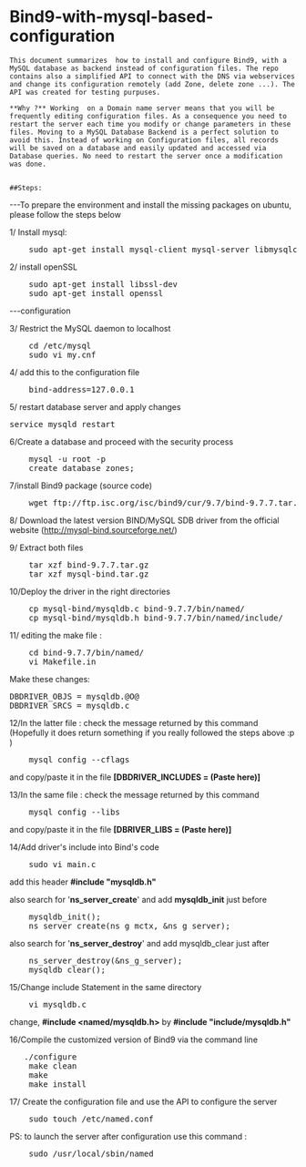 Bind9-with-mysql-based-configuration
====================================


	This document summarizes  how to install and configure Bind9, with a MySQL database as backend instead of configuration files. The repo contains also a simplified API to connect with the DNS via webservices and change its configuration remotely (add Zone, delete zone ...). The API was created for testing purpuses.

	**Why ?** Working  on a Domain name server means that you will be frequently editing configuration files. As a consequence you need to restart the server each time you modify or change parameters in these files. Moving to a MySQL Database Backend is a perfect solution to avoid this. Instead of working on Configuration files, all records will be saved on a database and easily updated and accessed via Database queries. No need to restart the server once a modification was done. 

 
	##Steps:
---To prepare the environment and install the missing packages on ubuntu, please follow the steps below

1/ Install mysql:
<pre>
	sudo apt-get install mysql-client mysql-server libmysqlclient-dev
</pre>


2/ install openSSL
<pre>
	sudo apt-get install libssl-dev
	sudo apt-get install openssl
</pre>


---configuration

3/ Restrict the MySQL daemon to localhost
<pre>
	cd /etc/mysql
	sudo vi my.cnf
</pre>

4/ add this to the configuration file 
<pre>
	bind-address=127.0.0.1
</pre>

5/ restart database server and apply changes
<pre>
service mysqld restart
</pre>

6/Create a database and proceed with the security process
<pre>
	mysql -u root -p
	create database zones;
</pre>

7/install Bind9 package (source code)
<pre>
	wget ftp://ftp.isc.org/isc/bind9/cur/9.7/bind-9.7.7.tar.gz
</pre>

8/ Download the latest version BIND/MySQL SDB driver from the official website (http://mysql-bind.sourceforge.net/)

9/ Extract both files
<pre>
	tar xzf bind-9.7.7.tar.gz
	tar xzf mysql-bind.tar.gz
</pre>



10/Deploy the driver in the right directories
<pre>
	cp mysql-bind/mysqldb.c bind-9.7.7/bin/named/
	cp mysql-bind/mysqldb.h bind-9.7.7/bin/named/include/
</pre>



11/ editing the make file :
<pre>
	cd bind-9.7.7/bin/named/
	vi Makefile.in
</pre>

Make these changes:
<pre>
DBDRIVER_OBJS = mysqldb.@O@
DBDRIVER_SRCS = mysqldb.c
</pre>

12/In the latter file :
check the message returned by this command (Hopefully it does return something if you really followed the steps above :p ) 
<pre>
	mysql_config --cflags
</pre> 
and copy/paste it in the file **[DBDRIVER_INCLUDES = (Paste here)]**

13/In the same file :
check the message returned by this command  
<pre>
	mysql_config --libs 
</pre> 
and copy/paste it in the file  **[DBRIVER_LIBS = (Paste here)]**

14/Add driver's include into Bind's code
<pre>
	sudo vi main.c
</pre>

add this header
**#include "mysqldb.h"**

also search for '**ns_server_create**' and add **mysqldb_init** just before
<pre>
	mysqldb_init();
	ns_server_create(ns_g_mctx, &ns_g_server);
</pre>


also search for '**ns_server_destroy**' and add mysqldb_clear just after
<pre>
	ns_server_destroy(&ns_g_server);
	mysqldb_clear();
</pre>

15/Change include Statement in the same directory
<pre>
	vi mysqldb.c
</pre>

change,
**#include <named/mysqldb.h>**
by
**#include "include/mysqldb.h"**


16/Compile the customized version of Bind9 via the command line
<pre>
   ./configure
	make clean
	make
	make install
</pre>



17/ Create the configuration file and use the API to configure the server
<pre>
	sudo touch /etc/named.conf
</pre>



PS: to launch the server after configuration use this command :
<pre>
	sudo /usr/local/sbin/named
</pre>





 



